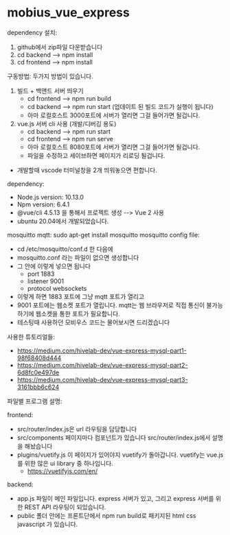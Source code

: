 # mobius_vue_express

dependency 설치:
1. github에서 zip파일 다운받습니다
2. cd backend --> npm install
3. cd frontend --> npm install 

구동방법:
두가지 방법이 있습니다.
1. 빌드 + 백앤드 서버 띄우기
   * cd frontend --> npm run build
   * cd backend --> npm run start (업데이트 된 빌드 코드가 실행이 됩니다)
   * 아마 로컬호스트 3000포트에 서버가 열리면 그걸 들어가면 될겁니다. 
2. vue.js 서버 cli 사용 (개발/디버깅 용도)
   * cd backend --> npm run start
   * cd frontend --> npm run serve
   * 아마 로컬호스트 8080포트에 서버가 열리면 그걸 들어가면 될겁니다. 
   * 파일을 수정하고 세이브하면 페이지가 리로딩 될겁니다. 
* 개발할때 vscode 터미널창을 2개 띄워놓으면 편합니다. 


dependency:
* Node.js version: 10.13.0
* Npm version: 6.4.1
* @vue/cli 4.5.13 을 통해서 프로젝트 생성 --> Vue 2 사용
* ubuntu 20.04에서 개발되었습니다. 

mosquitto mqtt: sudo apt-get install mosquitto 
mosquitto config file: <br/>
* cd /etc/mosquitto/conf.d 한 다음에
* mosquitto.conf 라는 파일이 없으면 생성합니다 
* 그 안에 이렇게 넣으면 됩니다
  * port 1883
  * listener 9001
  * protocol websockets
* 이렇게 하면 1883 포트에 그냥 mqtt 포트가 열리고
* 9001 포트에는 웹소켓 포트가 열립니다. mqtt는 웹 브라우저로 직접 통신이 불가능하기에 웹소켓을 통한 포트가 필요합니다. 
* 테스팅때 사용하던 모비우스 코드는 물어보시면 드리겠습니다


사용한 튜토리얼들:
* https://medium.com/hivelab-dev/vue-express-mysql-part1-98f68408d444
* https://medium.com/hivelab-dev/vue-express-mysql-part2-6d8fc0e497de
* https://medium.com/hivelab-dev/vue-express-mysql-part3-3161bbb6c624

파일별 프로그램 설명:

frontend:
* src/router/index.js은 url 라우팅을 담당합니다
* src/components 페이지마다 컴포넌트가 있습니다 src/router/index.js에서 설명을 해놨습니다 
* plugins/vuetify.js 이 페이지가 있어야지 vuetify가 돌아갑니다. vuetify는 vue.js를 위한 많은 ui library 중 하나입니다. 
  * https://vuetifyjs.com/en/

backend:
* app.js 파일이 메인 파일입니다. express 서버가 있고, 그리고 express 서버를 위한 REST API 라우팅이 되있습니다.
* public 폴더 안에는 프론트단에서 npm run build로 패키지된 html css javascript 가 있습니다. 

